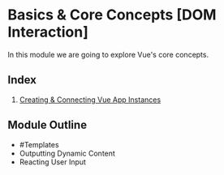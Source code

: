 # Basics & Core Concepts [DOM Interaction]

In this module we are going to explore Vue's core concepts. 

## Index
1. [Creating & Connecting Vue App Instances](Creating%20&%20Connecting%20Vue%20App%20Instances.md)


## Module Outline
* #Templates
* Outputting Dynamic Content
* Reacting User Input